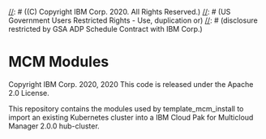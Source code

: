 [//]: # (Licensed Materials - Property of IBM)
[//]: # ((C) Copyright IBM Corp. 2020. All Rights Reserved.)
[//]: # (US Government Users Restricted Rights - Use, duplication or)
[//]: # (disclosure restricted by GSA ADP Schedule Contract with IBM Corp.)
# MCM Modules
Copyright IBM Corp. 2020, 2020
This code is released under the Apache 2.0 License.

This repository contains the modules used by template_mcm_install to import an existing Kubernetes cluster into a IBM Cloud Pak for Multicloud Manager 2.0.0 hub-cluster.